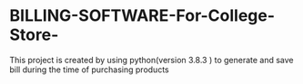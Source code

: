 # BILLING-SOFTWARE-For-College-Store-
This project is created by using python(version 3.8.3 ) to generate and save bill during the time of purchasing products
